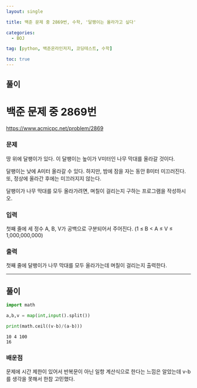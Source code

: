 ```yaml
---
layout: single

title: 백준 문제 중 2869번, 수학, '달팽이는 올라가고 싶다'

categories:
  - BOJ

tag: [python, 백준온라인저지, 코딩테스트, 수학]

toc: true
---
```


## 풀이

# 백준 문제 중 2869번
https://www.acmicpc.net/problem/2869

### 문제

땅 위에 달팽이가 있다. 이 달팽이는 높이가 V미터인 나무 막대를 올라갈 것이다.

달팽이는 낮에 A미터 올라갈 수 있다. 하지만, 밤에 잠을 자는 동안 B미터 미끄러진다. 또, 정상에 올라간 후에는 미끄러지지 않는다.

달팽이가 나무 막대를 모두 올라가려면, 며칠이 걸리는지 구하는 프로그램을 작성하시오.

### 입력

첫째 줄에 세 정수 A, B, V가 공백으로 구분되어서 주어진다. (1 ≤ B < A ≤ V ≤ 1,000,000,000)

### 출력

첫째 줄에 달팽이가 나무 막대를 모두 올라가는데 며칠이 걸리는지 출력한다.

---
## 풀이

```python
import math

a,b,v = map(int,input().split())

print(math.ceil((v-b)/(a-b)))
```

    10 4 100
    16


### 배운점
문제에 시간 제한이 있어서 반복문이 아닌 일항 계산식으로 한다는 느낌은 알았는데 v-b를  생각을 못해서 한참 고민했다.
